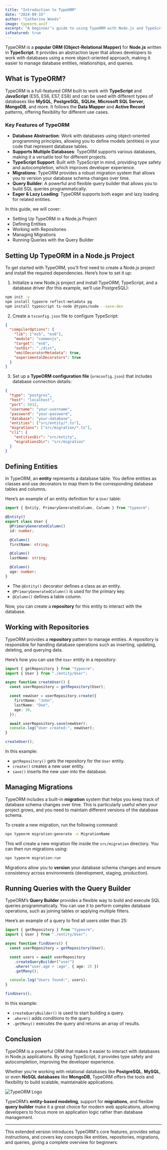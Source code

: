 ```yaml
---
title: "Introduction to TypeORM"
date: "2024-09-15"
author: "Catherine Woods"
image: typeorm.avif
excerpt: "A beginner’s guide to using TypeORM with Node.js and TypeScript for database management."
isFeatured: true
---
```


TypeORM is a **popular ORM (Object-Relational Mapper)** for **Node.js** written in **TypeScript**. It provides an abstraction layer that allows developers to work with databases using a more object-oriented approach, making it easier to manage database entities, relationships, and queries.

## What is TypeORM?

TypeORM is a full-featured ORM built to work with **TypeScript** and **JavaScript** (ES5, ES6, ES7, ES8) and can be used with different types of databases like **MySQL**, **PostgreSQL**, **SQLite**, **Microsoft SQL Server**, **MongoDB**, and more. It follows the **Data Mapper** and **Active Record** patterns, offering flexibility for different use cases.

### Key Features of TypeORM

- **Database Abstraction**: Work with databases using object-oriented programming principles, allowing you to define models (entities) in your code that represent database tables.
- **Supports Multiple Databases**: TypeORM supports various databases, making it a versatile tool for different projects.
- **TypeScript Support**: Built with TypeScript in mind, providing type safety and autocompletion, which improves developer experience.
- **Migrations**: TypeORM provides a robust migration system that allows you to version your database schema changes over time.
- **Query Builder**: A powerful and flexible query builder that allows you to build SQL queries programmatically.
- **Eager & Lazy Loading**: TypeORM supports both eager and lazy loading for related entities.

In this guide, we will cover:

- Setting Up TypeORM in a Node.js Project
- Defining Entities
- Working with Repositories
- Managing Migrations
- Running Queries with the Query Builder

## Setting Up TypeORM in a Node.js Project

To get started with TypeORM, you’ll first need to create a Node.js project and install the required dependencies. Here’s how to set it up:

1. Initialize a new Node.js project and install TypeORM, TypeScript, and a database driver (for this example, we’ll use PostgreSQL):

```bash
npm init -y
npm install typeorm reflect-metadata pg
npm install typescript ts-node @types/node --save-dev
```

2. Create a `tsconfig.json` file to configure TypeScript:

```json
{
  "compilerOptions": {
    "lib": ["es5", "es6"],
    "module": "commonjs",
    "target": "es6",
    "outDir": "./dist",
    "emitDecoratorMetadata": true,
    "experimentalDecorators": true
  }
}
```

3. Set up a **TypeORM configuration file** (`ormconfig.json`) that includes database connection details:

```json
{
  "type": "postgres",
  "host": "localhost",
  "port": 5432,
  "username": "your-username",
  "password": "your-password",
  "database": "your-database",
  "entities": ["src/entity/*.ts"],
  "migrations": ["src/migration/*.ts"],
  "cli": {
    "entitiesDir": "src/entity",
    "migrationsDir": "src/migration"
  }
}
```

## Defining Entities

In TypeORM, an **entity** represents a database table. You define entities as classes and use decorators to map them to the corresponding database tables and columns.

Here’s an example of an entity definition for a `User` table:

```ts
import { Entity, PrimaryGeneratedColumn, Column } from "typeorm";

@Entity()
export class User {
  @PrimaryGeneratedColumn()
  id: number;

  @Column()
  firstName: string;

  @Column()
  lastName: string;

  @Column()
  age: number;
}
```

- The `@Entity()` decorator defines a class as an entity.
- `@PrimaryGeneratedColumn()` is used for the primary key.
- `@Column()` defines a table column.

Now, you can create a **repository** for this entity to interact with the database.

## Working with Repositories

TypeORM provides a **repository** pattern to manage entities. A repository is responsible for handling database operations such as inserting, updating, deleting, and querying data.

Here’s how you can use the `User` entity in a repository:

```ts
import { getRepository } from "typeorm";
import { User } from "./entity/User";

async function createUser() {
  const userRepository = getRepository(User);

  const newUser = userRepository.create({
    firstName: "John",
    lastName: "Doe",
    age: 30,
  });

  await userRepository.save(newUser);
  console.log("User created:", newUser);
}

createUser();
```

In this example:

- `getRepository()` gets the repository for the `User` entity.
- `create()` creates a new user entity.
- `save()` inserts the new user into the database.

## Managing Migrations

TypeORM includes a built-in **migration** system that helps you keep track of database schema changes over time. This is particularly useful when your project grows, and you need to maintain different versions of the database schema.

To create a new migration, run the following command:

```bash
npx typeorm migration:generate -n MigrationName
```

This will create a new migration file inside the `src/migration` directory. You can then run migrations using:

```bash
npx typeorm migration:run
```

Migrations allow you to **version** your database schema changes and ensure consistency across environments (development, staging, production).

## Running Queries with the Query Builder

TypeORM’s **Query Builder** provides a flexible way to build and execute SQL queries programmatically. You can use it to perform complex database operations, such as joining tables or applying multiple filters.

Here’s an example of a query to find all users older than 25:

```ts
import { getRepository } from "typeorm";
import { User } from "./entity/User";

async function findUsers() {
  const userRepository = getRepository(User);

  const users = await userRepository
    .createQueryBuilder("user")
    .where("user.age > :age", { age: 25 })
    .getMany();

  console.log("Users found:", users);
}

findUsers();
```

In this example:

- `createQueryBuilder()` is used to start building a query.
- `.where()` adds conditions to the query.
- `.getMany()` executes the query and returns an array of results.

## Conclusion

TypeORM is a powerful ORM that makes it easier to interact with databases in Node.js applications. By using TypeScript, it provides type safety and autocompletion, improving the developer experience.

Whether you're working with relational databases like **PostgreSQL**, **MySQL**, or even **NoSQL databases** like **MongoDB**, TypeORM offers the tools and flexibility to build scalable, maintainable applications.

![TypeORM Logo](/images/posts/intro-to-typeorm/typeorm1.avif)

TypeORM’s **entity-based modeling**, support for **migrations**, and flexible **query builder** make it a great choice for modern web applications, allowing developers to focus more on application logic rather than database management.

---

This extended version introduces TypeORM's core features, provides setup instructions, and covers key concepts like entities, repositories, migrations, and queries, giving a complete overview for beginners.

